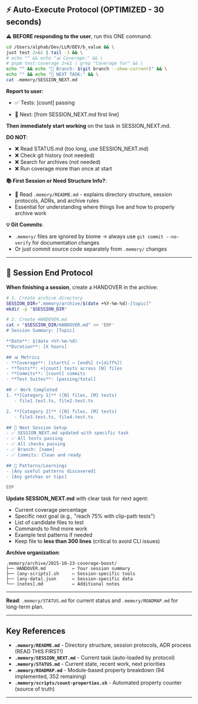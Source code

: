 ## ⚡ Auto-Execute Protocol (OPTIMIZED - 30 seconds)

⚠️ **BEFORE responding to the user**, run this ONE command:

```bash
cd /Users/alphab/Dev/LLM/DEV/b_value && \
just test 2>&1 | tail -3 && \
# echo "" && echo "📊 Coverage:" && \
# pnpm test:coverage 2>&1 | grep "Coverage for" && \
echo "" && echo "📁 Branch: $(git branch --show-current)" && \
echo "" && echo "🎯 NEXT TASK:" && \
cat .memory/SESSION_NEXT.md
```

**Report to user**:
- ✅ Tests: [count] passing
<!-- - 📊 Coverage: [XX.XX]% -->
- 🎯 Next: [from SESSION_NEXT.md first line]

**Then immediately start working** on the task in SESSION_NEXT.md.

**DO NOT**:
- ❌ Read STATUS.md (too long, use SESSION_NEXT.md)
- ❌ Check git history (not needed)
- ❌ Search for archives (not needed)
- ❌ Run coverage more than once at start

**📚 First Session or Need Structure Info?**:
- 📖 Read `.memory/README.md` - explains directory structure, session protocols, ADRs, and archive rules
- Essential for understanding where things live and how to properly archive work

**💡 Git Commits**:
- `.memory/` files are ignored by biome → always use `git commit --no-verify` for documentation changes
- Or just commit source code separately from `.memory/` changes

---

## 📝 Session End Protocol

**When finishing a session**, create a HANDOVER in the archive:

```bash
# 1. Create archive directory
SESSION_DIR=".memory/archive/$(date +%Y-%m-%d)-[topic]"
mkdir -p "$SESSION_DIR"

# 2. Create HANDOVER.md
cat > "$SESSION_DIR/HANDOVER.md" << 'EOF'
# Session Summary: [Topic]

**Date**: $(date +%Y-%m-%d)
**Duration**: [X hours]

## 📊 Metrics
- **Coverage**: [start%] → [end%] (+[diff%])
- **Tests**: +[count] tests across [N] files
- **Commits**: [count] commits
- **Test Suites**: [passing/total]

## ✅ Work Completed
1. **[Category 1]** ([N] files, [M] tests)
   - file1.test.ts, file2.test.ts

2. **[Category 2]** ([N] files, [M] tests)
   - file3.test.ts, file4.test.ts

## 🎯 Next Session Setup
- ✅ SESSION_NEXT.md updated with specific task
- ✅ All tests passing
- ✅ All checks passing
- ✅ Branch: [name]
- ✅ Commits: Clean and ready

## 🔧 Patterns/Learnings
- [Any useful patterns discovered]
- [Any gotchas or tips]

EOF
```

**Update SESSION_NEXT.md** with clear task for next agent:
- Current coverage percentage
- Specific next goal (e.g., "reach 75% with clip-path tests")
- List of candidate files to test
- Commands to find more work
- Example test patterns if needed
- Keep file to **less than 300 lines** (critical to avoid CLI issues)

**Archive organization**:

```
.memory/archive/2025-10-23-coverage-boost/
├── HANDOVER.md          ← Your session summary
├── [any-scripts].sh     ← Session-specific tools
├── [any-data].json      ← Session-specific data
└── [notes].md           ← Additional notes
```

---

**Read**: `.memory/STATUS.md` for current status and `.memory/ROADMAP.md` for long-term plan.

---

## Key References

- **`.memory/README.md`** - Directory structure, session protocols, ADR process (READ THIS FIRST!)
- **`.memory/SESSION_NEXT.md`** - Current task (auto-loaded by protocol)
- **`.memory/STATUS.md`** - Current state, recent work, next priorities
- **`.memory/ROADMAP.md`** - Module-based property breakdown (94 implemented, 352 remaining)
- **`.memory/scripts/count-properties.sh`** - Automated property counter (source of truth)

---
